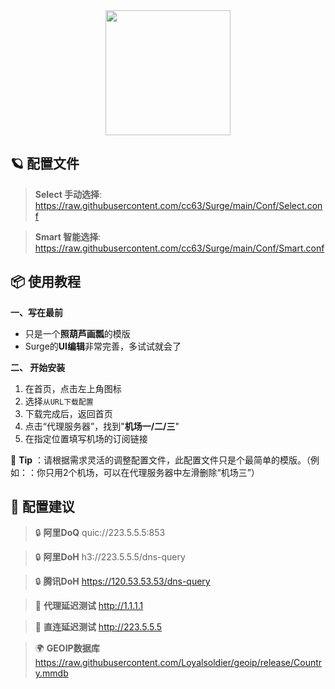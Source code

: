 <div align="center">
 <img src="https://raw.githubusercontent.com/cc63/Surge/main/Module/Surge.png" width="200">
</div>

## 🪐 配置文件
> **Select 手动选择**:  https://raw.githubusercontent.com/cc63/Surge/main/Conf/Select.conf

> **Smart 智能选择**:  https://raw.githubusercontent.com/cc63/Surge/main/Conf/Smart.conf

## 📦 使用教程

**一、写在最前**

- 只是一个**照葫芦画瓢**的模版
- Surge的**UI编辑**非常完善，多试试就会了


**二、 开始安装**

1. 在首页，点击左上角图标
2. 选择`从URL下载配置`
3. 下载完成后，返回首页
4. 点击“代理服务器”，找到"**机场一/二/三**"
5. 在指定位置填写机场的订阅链接

🔔 **Tip** ：请根据需求灵活的调整配置文件，此配置文件只是个最简单的模版。（例如：：你只用2个机场，可以在代理服务器中左滑删除“机场三”）

## 🧩 配置建议

>  🔒 **阿里DoQ** quic://223.5.5.5:853

>  🔒 **阿里DoH** h3://223.5.5.5/dns-query

> 🔒 **腾讯DoH** https://120.53.53.53/dns-query

>  🛜 **代理延迟测试** http://1.1.1.1

>  🛜 **直连延迟测试** http://223.5.5.5

>  🌍 **GEOIP数据库** https://raw.githubusercontent.com/Loyalsoldier/geoip/release/Country.mmdb
